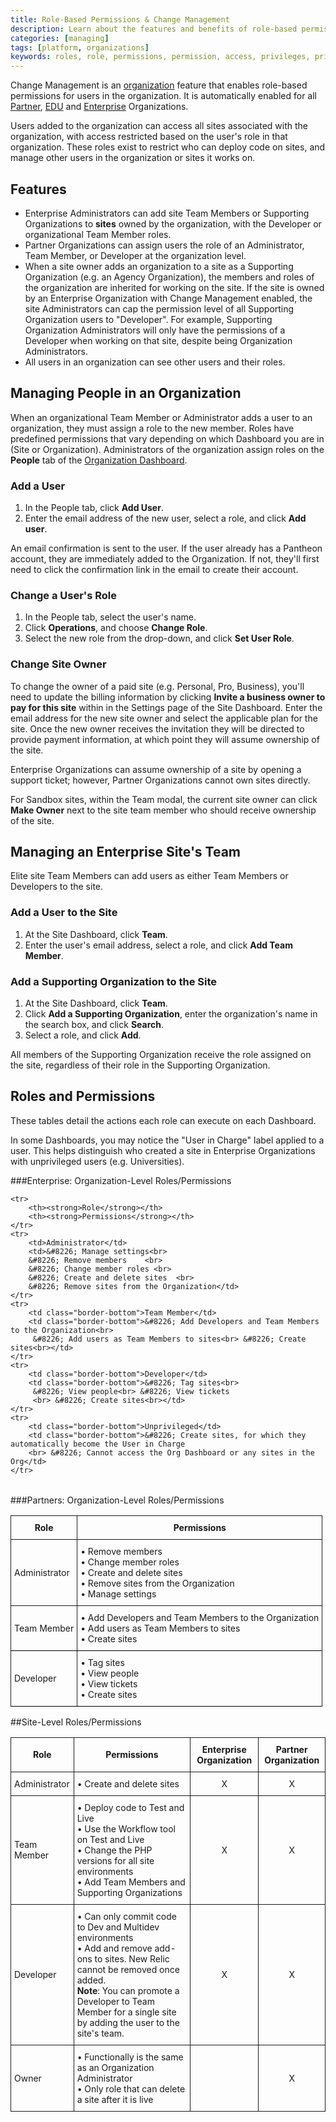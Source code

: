 ```yaml
---
title: Role-Based Permissions & Change Management
description: Learn about the features and benefits of role-based permissions for Pantheon sites.
categories: [managing]
tags: [platform, organizations]
keywords: roles, role, permissions, permission, access, privileges, privilege, team members, developer role, developer, organization management, manage organization, change management, team management, manage team, manage team access  
---
```

Change Management is an [organization](/docs/organizations/) feature that enables role-based permissions for users in the organization. It is automatically enabled for all [Partner](https://pantheon.io/pantheon-partners), [EDU](https://pantheon.io/edu) and [Enterprise](https://pantheon.io/pantheon-enterprise) Organizations.

Users added to the organization can access all sites associated with the organization, with access restricted based on the user's role in that organization. These roles exist to restrict who can deploy code on sites, and manage other users in the organization or sites it works on.

## Features
* Enterprise Administrators can add site Team Members or Supporting Organizations to **sites** owned by the organization, with the Developer or organizational Team Member roles.
* Partner Organizations can assign users the role of an Administrator, Team Member, or Developer at the organization level.
* When a site owner adds an organization to a site as a Supporting Organization (e.g. an Agency Organization), the members and roles of the organization are inherited for working on the site. If the site is owned by an Enterprise Organization with Change Management enabled, the site Administrators can cap the permission level of all Supporting Organization users to "Developer". For example, Supporting Organization Administrators will only have the permissions of a Developer when working on that site, despite being Organization Administrators.
* All users in an organization can see other users and their roles.

## Managing People in an Organization
When an organizational Team Member or Administrator adds a user to an organization, they must assign a role to the new member. Roles have predefined permissions that vary depending on which Dashboard you are in (Site or Organization). Administrators of the organization assign roles on the **People** tab of the [Organization Dashboard](/docs/organization-dashboard/).

### Add a User

1. In the People tab, click **Add User**.
2. Enter the email address of the new user, select a role, and click **Add user**.

An email confirmation is sent to the user. If the user already has a Pantheon account, they are immediately added to the Organization. If not, they'll first need to click the confirmation link in the email to create their account.

### Change a User's Role

1. In the People tab, select the user's name.
2. Click **Operations**, and choose **Change Role**.
3. Select the new role from the drop-down, and click **Set User Role**.

### Change Site Owner

To change the owner of a paid site (e.g. Personal, Pro, Business), you'll need to update the billing information by clicking **Invite a business owner to pay for this site** within in the Settings page of the Site Dashboard. Enter the email address for the new site owner and select the applicable plan for the site. Once the new owner receives the invitation they will be directed to provide payment information, at which point they will assume ownership of the site.

Enterprise Organizations can assume ownership of a site by opening a support ticket; however, Partner Organizations cannot own sites directly.

For Sandbox sites, within the Team modal, the current site owner can click **Make Owner** next to the site team member who should receive ownership of the site.

## Managing an Enterprise Site's Team

Elite site Team Members can add users as either Team Members or Developers to the site.

### Add a User to the Site
1. At the Site Dashboard, click **Team**.
2. Enter the user's email address, select a role, and click **Add Team Member**.

### Add a Supporting Organization to the Site
1. At the Site Dashboard, click **Team**.
2. Click **Add a Supporting Organization**, enter the organization's name in the search box, and click **Search**.
3. Select a role, and click **Add**.

All members of the Supporting Organization receive the role assigned on the site, regardless of their role in the Supporting Organization.

## Roles and Permissions

These tables detail the actions each role can execute on each Dashboard.

In some Dashboards, you may notice the "User in Charge" label applied to a user. This helps distinguish who created a site in Enterprise Organizations with unprivileged users (e.g. Universities).

###Enterprise: Organization-Level Roles/Permissions

<style type="text/css">
.tg  {border-collapse:collapse;border-spacing:0;}
.tg td{font-size:14px;padding:10px 5px;border-style:solid;border-width:1px;overflow:hidden;word-break:normal;}
.tg th{font-size:14px;font-weight:normal;padding:10px 5px;border-style:solid;border-width:1px;overflow:hidden;word-break:normal;}
.tg .tg-e3zv{font-weight:bold}
</style>
<table class="tg">

    <tr>
        <th><strong>Role</strong></th>
        <th><strong>Permissions</strong></th>
    </tr>
    <tr>
        <td>Administrator</td>
        <td>&#8226; Manage settings<br>
        &#8226; Remove members    <br>
        &#8226; Change member roles <br>
        &#8226; Create and delete sites  <br>
        &#8226; Remove sites from the Organization</td>
    </tr>
    <tr>
        <td class="border-bottom">Team Member</td>
        <td class="border-bottom">&#8226; Add Developers and Team Members to the Organization<br>
         &#8226; Add users as Team Members to sites<br> &#8226; Create sites<br></td>
    </tr>
    <tr>
        <td class="border-bottom">Developer</td>
        <td class="border-bottom">&#8226; Tag sites<br>
         &#8226; View people<br> &#8226; View tickets
         <br> &#8226; Create sites<br></td>
    </tr>
    <tr>
        <td class="border-bottom">Unprivileged</td>
        <td class="border-bottom">&#8226; Create sites, for which they automatically become the User in Charge
        <br> &#8226; Cannot access the Org Dashboard or any sites in the Org</td>
    </tr>
</table>


###Partners: Organization-Level Roles/Permissions

<style>
    .data-table {
        border-collapse: collapse;
    }
    .border-bottom {
        border-bottom: 1px solid #000;
    }
</style>

<table class="tg">
    <tr>
        <th><strong>Role</strong></th>
        <th><strong>Permissions</strong></th>
    </tr>
    <tr>
        <td>Administrator</td>
        <td>&#8226; Remove members<br>
        &#8226; Change member roles<br>
        &#8226; Create and delete sites<br>
        &#8226; Remove sites from the Organization<br>
        &#8226; Manage settings</td>
    </tr>
    <tr>
        <td class="border-bottom">Team Member</td>
        <td class="border-bottom">&#8226; Add Developers and Team Members to the Organization<br>
         &#8226; Add users as Team Members to sites<br> &#8226; Create sites<br></td>
    </tr>
    <tr>
        <td class="border-bottom">Developer</td>
        <td class="border-bottom">&#8226; Tag sites<br>
         &#8226; View people<br> &#8226; View tickets
         <br> &#8226; Create sites<br> </td>
    </tr>
</table>

##Site-Level Roles/Permissions

<style type="text/css">
.tg  {border-collapse:collapse;border-spacing:0;}
.tg td{font-size:14px;padding:10px 5px;border-style:solid;border-width:1px;overflow:hidden;word-break:normal;}
.tg th{font-size:14px;font-weight:normal;padding:10px 5px;border-style:solid;border-width:1px;overflow:hidden;word-break:normal;}
.tg .tg-e3zv{font-weight:bold}
</style>
<table class="tg">
    <tr>
        <th><strong>Role</strong></th>
        <th><strong>Permissions</strong></th>
        <th><strong>Enterprise Organization</strong></th>
        <th><strong>Partner Organization</strong></th>
    </tr>
    <tr>
        <td>Administrator</td>
        <td>&#8226; Create and delete sites</td>
        <td><center>X</center></td>
        <td><center>X</center></td>
    </tr>
    <tr>
        <td>Team Member</td>
        <td>&#8226; Deploy code to Test and Live<br/>&#8226; Use the Workflow tool on Test and Live<br/>&#8226; Change the PHP versions for all site environments<br/>&#8226; Add Team Members and Supporting Organizations</td>
        <td><center>X</center></td>
        <td><center>X</center></td>
    </tr>
    <tr>
        <td>Developer</td>
        <td>&#8226; Can only commit code to Dev and Multidev environments<br/>&#8226; Add and remove add-ons to sites. New Relic cannot be removed once added.<br>
        <strong>Note</strong>: You can promote a Developer to Team Member for a single site by adding the user to the site's team.</td>
        <td><center>X</center></td>
        <td><center>X</center></td>
    </tr>
    <tr>
        <td>Owner</td>
        <td>&#8226; Functionally is the same as an Organization Administrator<br>
        &#8226; Only role that can delete a site after it is live</td>
        <td></td>
        <td><center>X</center></td>
    </tr>
</table>
